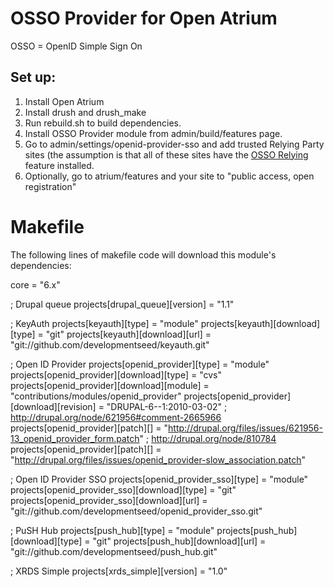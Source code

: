 
# OSSO Provider for Open Atrium

OSSO = OpenID Simple Sign On

## Set up:

1. Install Open Atrium
2. Install drush and drush_make
3. Run rebuild.sh to build dependencies.
4. Install OSSO Provider module from admin/build/features page.
5. Go to admin/settings/openid-provider-sso and add trusted Relying Party sites
   (the assumption is that all of these sites have the [OSSO
   Relying](https://github.com/developmentseed/osso_relying) feature installed.
6. Optionally, go to atrium/features and your site to "public access, open
   registration"

# Makefile

The following lines of makefile code will download this module's dependencies:

core = "6.x"

; Drupal queue
projects[drupal_queue][version] = "1.1"

; KeyAuth
projects[keyauth][type] = "module"
projects[keyauth][download][type] = "git"
projects[keyauth][download][url] = "git://github.com/developmentseed/keyauth.git"

; Open ID Provider
projects[openid_provider][type] = "module"
projects[openid_provider][download][type] = "cvs"
projects[openid_provider][download][module] = "contributions/modules/openid_provider"
projects[openid_provider][download][revision] = "DRUPAL-6--1:2010-03-02"
; http://drupal.org/node/621956#comment-2665966
projects[openid_provider][patch][] = "http://drupal.org/files/issues/621956-13_openid_provider_form.patch"
; http://drupal.org/node/810784
projects[openid_provider][patch][] = "http://drupal.org/files/issues/openid_provider-slow_association.patch"

; Open ID Provider SSO
projects[openid_provider_sso][type] = "module"
projects[openid_provider_sso][download][type] = "git"
projects[openid_provider_sso][download][url] = "git://github.com/developmentseed/openid_provider_sso.git"

; PuSH Hub
projects[push_hub][type] = "module"
projects[push_hub][download][type] = "git"
projects[push_hub][download][url] = "git://github.com/developmentseed/push_hub.git"

; XRDS Simple
projects[xrds_simple][version] = "1.0"

